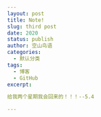 ```yaml
---
layout: post
title: Note!
slug: third post
date: 2020
status: publish
author: 空山鸟语
categories: 
  - 默认分类
tags: 
  - 博客
  - GitHub
excerpt: 

给我两个星期我会回来的！！！--5.4

---
```



